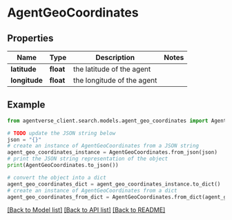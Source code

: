 # AgentGeoCoordinates


## Properties

Name | Type | Description | Notes
------------ | ------------- | ------------- | -------------
**latitude** | **float** | the latitude of the agent | 
**longitude** | **float** | the longitude of the agent | 

## Example

```python
from agentverse_client.search.models.agent_geo_coordinates import AgentGeoCoordinates

# TODO update the JSON string below
json = "{}"
# create an instance of AgentGeoCoordinates from a JSON string
agent_geo_coordinates_instance = AgentGeoCoordinates.from_json(json)
# print the JSON string representation of the object
print(AgentGeoCoordinates.to_json())

# convert the object into a dict
agent_geo_coordinates_dict = agent_geo_coordinates_instance.to_dict()
# create an instance of AgentGeoCoordinates from a dict
agent_geo_coordinates_from_dict = AgentGeoCoordinates.from_dict(agent_geo_coordinates_dict)
```
[[Back to Model list]](../README.md#documentation-for-models) [[Back to API list]](../README.md#documentation-for-api-endpoints) [[Back to README]](../README.md)


